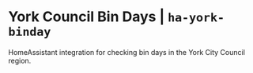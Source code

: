 # York Council Bin Days | `ha-york-binday`
HomeAssistant integration for checking bin days in the York City Council region.
